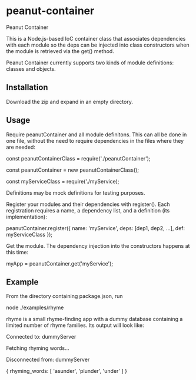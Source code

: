 # peanut-container
Peanut Container

This is a Node.js-based IoC container class that associates dependencies with each module so the deps can be injected into class constructors when the module is retrieved via the get() method.

Peanut Container currently supports two kinds of module definitions: classes and objects.

Installation
------------

Download the zip and expand in an empty directory.

Usage
-----  
Require peanutContainer and all module definitons. This can all be done in one file, without the need to require dependencies in the files where they are needed:

  const peanutContainerClass = require('./peanutContainer');

  const peanutContainer = new peanutContainerClass();

  const myServiceClass = require('./myService);


Definitions may be mock definitions for testing purposes.


Register your modules and their dependencies with register(). Each registration requires a name, a dependency list, and a definition (its implementation):
 
  peanutContainer.register({ name: 'myService', deps: [dep1, dep2, …], def: myServiceClass });


Get the module. The dependency injection into the constructors happens at this time:

  myApp = peanutContainer.get('myService');

Example
-------
From the directory containing package.json, run

  node ./examples/rhyme

rhyme is a small rhyme-finding app with a dummy database containing a limited number of rhyme families. Its output will look like:


Connected to:  dummyServer

Fetching rhyming words...

Disconnected from:  dummyServer

{ rhyming_words: [ 'asunder', 'plunder', 'under' ] }





